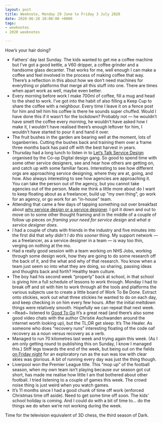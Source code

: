 ```yaml
---
layout: post
title: Weeknote, Monday 29 June to Friday 3 July 2020
date: 2020-06-28 10:00:00 +0000
tags:
- weeknotes
- 2020 weeknotes

---
```

How’s your hair doing?

* Fathers’ day last Sunday. The kids wanted to get me a coffee machine but I’ve got a good kettle, a V60 dripper, a coffee grinder and a handsome glass decanter. That works for me, well enough I can make a coffee and feel involved in the process of making coffee that way. There’s a reflection in this about how we don’t need machines for everything or platforms that merge all this stuff into one. There are times when apart work as well, maybe even better.
* Every morning before work I make 700ml of coffee, fill a mug and head to the shed to work. I’ve got into the habit of also filling a Keep Cup to share the coffee with a neighbour. Every time I leave it on a fence post for him and tell him his coffee is there he sounds super chuffed. Would I have done this if it wasn’t for the lockdown? Probably not — he wouldn’t have smelt the coffee every morning, he wouldn’t have asked how I make it, I wouldn’t have realised there’s enough leftover for him, I wouldn’t have started to pour it and hand it over. 
* The fruit bushes in the garden are bearing well at the moment, lots of loganberries. Cutting the bushes back and training them over a frame three months back has paid off with the best harvest in years.
* Thursday had a long lunch to listen in to [Let’s Talk Service Design](https://www.eventbrite.co.uk/e/lets-talk-service-design-tickets-104937396578) organised by the Co-op Digital design gang. So good to spend time with some other service designers, see and hear how others are getting on, and catch up with some familiar faces. Interesting to see how different orgs are approaching service designing, where they are at, going, and how. Also always interesting to see how agencies are approaching it. You can take the person out of the agency, but you cannot take agencies out of the person. Made me think a little more about do I want to keep floating about as a freelancer, build up "my own thing", go work for an agency, or go work for an "in-house" team.
* Attending that came a few days of tapping something out over breakfast about [why service design or a service designer](https://www.ermlikeyeah.com/knowing-why-service-design-designer/). I got it down and out to move on to some other thought framing and in the middle of a couple of follow up pieces on _framing your need for service design_ and _what a service designer does_.
* I had a couple of chats with friends in the industry and five minutes into the first did that _why didn’t I do this sooner_ thing. My support network — as a freelancer, as a service designer in a team — is way too thin, verging on nothing at the mo.
* Had a really good session with a team working on NHS Jobs, working through some design work, how they are going to do some research off the back of it, and the what and why of that research. You know when a team just seem so into what they are doing, so sharing, passing ideas and thoughts back and forth? Healthy team culture.
* The boy had his second week “properly” back at school, in that school is giving him a full schedule of lessons to work through. Monday I had to break off and sit with him to work through all the tools and platforms the various subjects use to create a little board of Work To Be Done. Extract onto stickies, work out what three stickies he wanted to do on each day, and keep checking in on him every few hours. After the initial meltdown things were relatively smooth. Hopefully we can repeat that next week.
* \~Read\~ listened to [Good To Go](https://www.goodreads.com/book/show/53458163-good-to-go) It’s a great read (and there’s also some good video chats with the author Christie Aschwanden around the internet worth looking up), but the TL;DR get sleep: It’s The Healer. As someone who does “recovery runs” interesting floating of the code oaf recovery as a noun versus recovery as a verb.
* Managed to run 70 kilometres last week and trying again this week. (As I am only getting round to publishing this on Sunday, I know I managed this.) Stiff legs towards the end of the week, but being out on the fields [on Friday night](https://www.strava.com/activities/3675300474) for an exploratory run as the sun was low with clear skies was glorious. A bit of running every day was just the thing though.
* Liverpool won the Premier League title. This “mop up” of the football season, when my own team isn’t playing because our season got cut short, has made me realise how little I am that bothered about other football. I tried listening to a couple of games this week. The crowd noise thing is just weird when you watch games.
* It’s 11 months since I had a good chunk of time off work (enforced Christmas time off aside). Need to get some time off soon. The kids’ school holiday is coming. And I could do with a bit of time to... do the things we do when we’re not working during the week.

Time for the television equivalent of 3D chess, the third season of Dark.